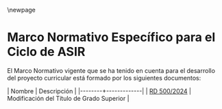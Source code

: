 \newpage

# Marco Normativo Específico para el Ciclo de ASIR 

El Marco Normativo vigente que se ha tenido en cuenta para el desarrollo del proyecto curricular 
está formado por los siguientes documentos:

| Nombre | Descripción |
|--------+-------------|
| [RD 500/2024](https://www.boe.es/eli/es/rd/2024/05/21/500) | Modificación del Título de Grado Superior |

